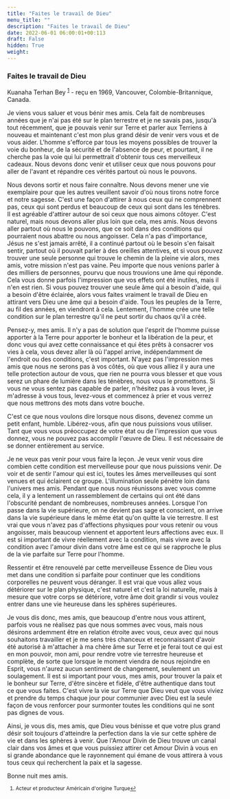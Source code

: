 ```yaml
---
title: "Faites le travail de Dieu"
menu_title: ""
description: "Faites le travail de Dieu"
date: 2022-06-01 06:00:01+00:113
draft: False
hidden: True
weight:
---
```

### Faites le travail de Dieu

Kuanaha Terhan Bey <sup id="a1">[1](#f1)</sup> - reçu en 1969, Vancouver, Colombie-Britannique, Canada.

Je viens vous saluer et vous bénir mes amis. Cela fait de nombreuses années que je n'ai pas été sur le plan terrestre et je ne savais pas, jusqu'à tout récemment, que je pouvais venir sur Terre et parler aux Terriens à nouveau et maintenant c'est mon plus grand désir de venir vers vous et de vous aider. L'homme s'efforce par tous les moyens possibles de trouver la voie du bonheur, de la sécurité et de l'absence de peur, et pourtant, il ne cherche pas la voie qui lui permettrait d'obtenir tous ces merveilleux cadeaux. Nous devons donc venir et utiliser ceux que nous pouvons pour aller de l'avant et répandre ces vérités partout où nous le pouvons.

Nous devons sortir et nous faire connaître. Nous devons mener une vie exemplaire pour que les autres veuillent savoir d'où nous tirons notre force et notre sagesse. C'est une façon d'attirer à nous ceux qui ne comprennent pas, ceux qui sont perdus et beaucoup de ceux qui sont dans les ténèbres. Il est agréable d'attirer autour de soi ceux que nous aimons côtoyer. C'est naturel, mais nous devons aller plus loin que cela, mes amis. Nous devons aller partout où nous le pouvons, que ce soit dans des conditions qui pourraient nous abattre ou nous angoisser. Cela n'a pas d'importance, Jésus ne s'est jamais arrêté, il a continué partout où le besoin s'en faisait sentir, partout où il pouvait parler à des oreilles attentives, et si vous pouvez trouver une seule personne qui trouve le chemin de la pleine vie alors, mes amis, votre mission n'est pas vaine. Peu importe que nous venions parler à des milliers de personnes, pourvu que nous trouvions une âme qui réponde. Cela vous donne parfois l'impression que vos effets ont été inutiles, mais il n'en est rien. Si vous pouvez trouver une seule âme qui a besoin d'aide, qui a besoin d'être éclairée, alors vous faites vraiment le travail de Dieu en attirant vers Dieu une âme qui a besoin d'aide. Tous les peuples de la Terre, au fil des années, en viendront à cela. Lentement, l'homme crée une telle condition sur le plan terrestre qu'il ne peut sortir du chaos qu'il a créé.

Pensez-y, mes amis. Il n'y a pas de solution que l'esprit de l'homme puisse apporter à la Terre pour apporter le bonheur et la libération de la peur, et donc vous qui avez cette connaissance et qui êtes prêts à consacrer vos vies à cela, vous devez aller là où l'appel arrive, indépendamment de l'endroit ou des conditions, c'est important. N'ayez pas l'impression mes amis que nous ne serons pas à vos côtés, où que vous alliez il y aura une telle protection autour de vous, que rien ne pourra vous blesser et que vous serez un phare de lumière dans les ténèbres, nous vous le promettons. Si vous ne vous sentez pas capable de parler, n'hésitez pas à vous lever, je m'adresse à vous tous, levez-vous et commencez à prier et vous verrez que nous mettrons des mots dans votre bouche.

C'est ce que nous voulons dire lorsque nous disons, devenez comme un petit enfant, humble. Libérez-vous, afin que nous puissions vous utiliser. Tant que vous vous préoccupez de votre état ou de l'impression que vous donnez, vous ne pouvez pas accomplir l'œuvre de Dieu. Il est nécessaire de se donner entièrement au service.

Je ne veux pas venir pour vous faire la leçon. Je veux venir vous dire combien cette condition est merveilleuse pour que nous puissions venir. De voir et de sentir l'amour qui est ici, toutes les âmes merveilleuses qui sont venues et qui éclairent ce groupe. L'illumination seule pénètre loin dans l'univers mes amis. Pendant que nous nous réunissons avec vous comme cela, il y a lentement un rassemblement de certains qui ont été dans l'obscurité pendant de nombreuses, nombreuses années. Lorsque l'on passe dans la vie supérieure, on ne devient pas sage et conscient, on arrive dans la vie supérieure dans le même état qu'on quitte la vie terrestre. Il est vrai que vous n'avez pas d'affections physiques pour vous retenir ou vous angoisser, mais beaucoup viennent et apportent leurs affections avec eux. Il est si important de vivre réellement avec la condition, mais vivre avec la condition avec l'amour divin dans votre âme est ce qui se rapproche le plus de la vie parfaite sur Terre pour l'homme.

Ressentir et être renouvelé par cette merveilleuse Essence de Dieu vous met dans une condition si parfaite pour continuer que les conditions corporelles ne peuvent vous déranger. Il est vrai que vous allez vous détériorer sur le plan physique, c'est naturel et c'est la loi naturelle, mais à mesure que votre corps se détériore, votre âme doit grandir si vous voulez entrer dans une vie heureuse dans les sphères supérieures.

Je vous dis donc, mes amis, que beaucoup d'entre nous vous attirent, parfois vous ne réalisez pas que nous sommes avec vous, mais nous désirons ardemment être en relation étroite avec vous, ceux avec qui nous souhaitons travailler et je me sens très chanceux et reconnaissant d'avoir été autorisé à m'attacher à ma chère âme sur Terre et je ferai tout ce qui est en mon pouvoir, mon ami, pour rendre votre vie terrestre heureuse et complète, de sorte que lorsque le moment viendra de nous rejoindre en Esprit, vous n'aurez aucun sentiment de changement, seulement un soulagement. Il est si important pour vous, mes amis, pour trouver la paix et le bonheur sur Terre, d'être sincère et fidèle, d'être authentique dans tout ce que vous faites. C'est vivre la vie sur Terre que Dieu veut que vous viviez et prendre du temps chaque jour pour communier avec Dieu est la seule façon de vous renforcer pour surmonter toutes les conditions qui ne sont pas dignes de vous.

Ainsi, je vous dis, mes amis, que Dieu vous bénisse et que votre plus grand désir soit toujours d'atteindre la perfection dans la vie sur cette sphère de vie et dans les sphères à venir. Que l'Amour Divin de Dieu trouve un canal clair dans vos âmes et que vous puissiez attirer cet Amour Divin à vous en si grande abondance que le rayonnement qui émane de vous attirera à vous tous ceux qui recherchent la paix et la sagesse.

Bonne nuit mes amis.
<small>

1. <large id="f1"> Acteur et producteur Américain d'origine Turque[↩](#a1)
